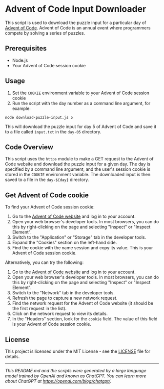 # Advent of Code Input Downloader

This script is used to download the puzzle input for a particular day of [Advent of Code](https://adventofcode.com/). Advent of Code is an annual event where programmers compete by solving a series of puzzles.

## Prerequisites

- Node.js
- Your Advent of Code session cookie

## Usage

1. Set the `COOKIE` environment variable to your Advent of Code session cookie
2. Run the script with the day number as a command line argument, for example:

```
node download-puzzle-input.js 5
```

This will download the puzzle input for day 5 of Advent of Code and save it to a file called `input.txt` in the `day-05` directory.

## Code Overview

This script uses the `https` module to make a GET request to the Advent of Code website and download the puzzle input for a given day. The day is specified by a command line argument, and the user's session cookie is stored in the `COOKIE` environment variable. The downloaded input is then saved to a file in the `day-${day}` directory.

## Get Advent of Code cookie

To find your Advent of Code session cookie:

1. Go to the [Advent of Code website](https://adventofcode.com/) and log in to your account.
2. Open your web browser's developer tools. In most browsers, you can do this by right-clicking on the page and selecting "Inspect" or "Inspect Element".
3. Switch to the "Application" or "Storage" tab in the developer tools.
4. Expand the "Cookies" section on the left-hand side.
5. Find the cookie with the name session and copy its value. This is your Advent of Code session cookie.

Alternatively, you can try the following:

1. Go to the [Advent of Code website](https://adventofcode.com/) and log in to your account.
2. Open your web browser's developer tools. In most browsers, you can do this by right-clicking on the page and selecting "Inspect" or "Inspect Element".
3. Switch to the "Network" tab in the developer tools.
4. Refresh the page to capture a new network request.
5. Find the network request for the Advent of Code website (it should be the first request in the list).
6. Click on the network request to view its details.
7. In the "Headers" section, look for the `cookie` field. The value of this field is your Advent of Code session cookie.

## License

This project is licensed under the MIT License - see the [LICENSE](LICENSE) file for details.

---

*This README.md and the scripts were generated by a large language model trained by OpenAI and known as ChatGPT. You can learn more about ChatGPT at https://openai.com/blog/chatgpt/.*
